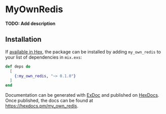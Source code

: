 # MyOwnRedis

**TODO: Add description**

## Installation

If [available in Hex](https://hex.pm/docs/publish), the package can be installed
by adding `my_own_redis` to your list of dependencies in `mix.exs`:

```elixir
def deps do
  [
    {:my_own_redis, "~> 0.1.0"}
  ]
end
```

Documentation can be generated with [ExDoc](https://github.com/elixir-lang/ex_doc)
and published on [HexDocs](https://hexdocs.pm). Once published, the docs can
be found at <https://hexdocs.pm/my_own_redis>.

